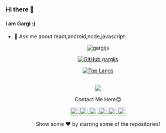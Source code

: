 ### Hi there 👋
#### I am Gargi  :)

- 💬 Ask me about react,android,node,javascript.

<p align="center"> <img src="https://komarev.com/ghpvc/?username=ritmojs&label=Views&color=blue&style=plastic" alt="gargijs" /> </p>

<div align="center">

[![GitHub gargijs](https://img.shields.io/github/followers/gargijs?label=follow&style=social)](https://github.com/gargijs)

</div>

<div align="center">

[![Top Langs](https://github-readme-stats.vercel.app/api/top-langs/?username=gargijs&theme=merko)](https://github.com/gargijs)
</div>






<br/>
<div align="center">
<img align='center' src='https://github-readme-stats.vercel.app/api?username=gargijs&show_icons=true&title_color=ffffff&icon_color=55E897&text_color=5EACE1&bg_color=151515'/>
</div>
<div align="center">
<p>Contact Me Here😊</p>
<a href="https://twitter.com/gargijs">
  <img align="center" alt="Gargi's Twitter" width="22px" src="https://cdn.jsdelivr.net/npm/simple-icons@v3/icons/twitter.svg" />
</a>
<a href="https://linkedin.com/in/Gargi ./">
  <img align="center" alt="Gargi's Linkdein" width="22px" src="https://cdn.jsdelivr.net/npm/simple-icons@v3/icons/linkedin.svg" />
</a>
<a href="https://github.com/gargijs">
  <img align="center" alt="Gargi's Github" width="22px" src="https://cdn.jsdelivr.net/npm/simple-icons@v3/icons/github.svg" />
</a>

<a href="https://instagram.com/gargi_0606/">
  <img align="center" alt="Gargi's Instagram" width="22px" src="https://cdn.jsdelivr.net/npm/simple-icons@v3/icons/instagram.svg" />
</a>
<a href="https://codepen.io/gargijs">
  <img align="center" alt="Gargi's Codepen" width="22px" src="https://cdn.jsdelivr.net/npm/simple-icons@v3/icons/codepen.svg" />
</a>
<a  href="https://dev.to/gargijs">
  <img align="center" src="https://d2fltix0v2e0sb.cloudfront.net/dev-badge.svg" alt="Gargi's DEV Profile"  width="22px">
</a>
</div>
<div align='center'>
 <p>Show some ❤️ by starring some of the repositories!<p>
  </div>
